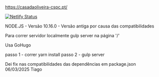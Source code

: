 https://casadaoliveira-cspc.pt/

[![Netlify Status](https://api.netlify.com/api/v1/badges/635f9f8f-d2fb-4e40-a9c3-887d374b9bbe/deploy-status)](https://app.netlify.com/sites/elegant-einstein-189343/deploys)


NODE.JS - Versão 10.16.0 - Versão antiga por causa das compatibilidades

Para correr servidor localmente 
gulp server  na página '/'

Usa GoHugo



passo 1 - correr yarn install 
passo 2 - gulp server

Dei fix nas compatibilidades das dependências em package.json   06/03/2025   Tiago
